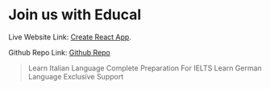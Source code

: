 # Join us with Educal

Live Website Link: [Create React App](https://mostakimul-react-router-phero-09.netlify.app/).

Github Repo Link: [Github Repo](https://github.com/ProgrammingHeroWC4/review-website-Mostakimul)

> Learn Italian Language
> Complete Preparation For IELTS
> Learn German Language
> Exclusive Support